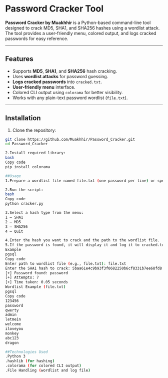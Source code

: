 # Password Cracker Tool

**Password Cracker by Muakhhir** is a Python-based command-line tool designed to crack MD5, SHA1, and SHA256 hashes using a wordlist attack. The tool provides a user-friendly menu, colored output, and logs cracked passwords for easy reference.

---

## Features
- Supports **MD5**, **SHA1**, and **SHA256** hash cracking.
- Uses **wordlist attacks** for password guessing.
- **Logs cracked passwords** into `cracked.txt`.
- **User-friendly menu** interface.
- Colored CLI output using `colorama` for better visibility.
- Works with any plain-text password wordlist (`file.txt`).

---

## Installation

1. Clone the repository:

```bash
git clone https://github.com/Muakhhir/Password_Cracker.git
cd Password_Cracker

2.Install required library:
bash
Copy code
pip install colorama

##Usage
1.Prepare a wordlist file named file.txt (one password per line) or specify the path to your own wordlist.

2.Run the script:
bash
Copy code
python cracker.py

3.Select a hash type from the menu:
1 – SHA1
2 – MD5
3 – SHA256
4 – Quit

4.Enter the hash you want to crack and the path to the wordlist file.
5.If the password is found, it will display it and log it to cracked.txt.
Example
pgsql
Copy code
Enter path to wordlist file (e.g., file.txt): file.txt
Enter the SHA1 hash to crack: 5baa61e4c9b93f3f0682250b6cf8331b7ee68fd8
[+] Password found: password
[+] Attempts: 7
[+] Time taken: 0.05 seconds
Wordlist Example (file.txt)
pgsql
Copy code
123456
password
qwerty
admin
letmein
welcome
iloveyou
monkey
abc123
dragon

##Technologies Used
.Python 3
.hashlib (for hashing)
.colorama (for colored CLI output)
.File Handling (wordlist and log file)

